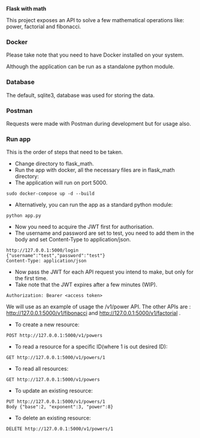 **Flask with math**

This project exposes an API to solve a few mathematical operations like: power, factorial and fibonacci.

### Docker

Please take note that you need to have Docker installed on your system.

Although the application can be run as a standalone python module.

### Database

The default, sqlite3, database was used for storing the data.

### Postman

Requests were made with Postman during development but for usage also.

### Run app

This is the order of steps that need to be taken.

* Change directory to flask_math.
* Run the app with docker, all the necessary files are in flask_math directory:
* The application will run on port 5000.

```flask
sudo docker-compose up -d --build
```

* Alternatively, you can run the app as a standard python module:

```flask
python app.py
```

* Now you need to acquire the JWT first for authorisation.
* The username and password are set to test, you need to add them in the body and set Content-Type to application/json.

```flask
http://127.0.0.1:5000/login
{"username":"test","password":"test"}
Content-Type: application/json
```

* Now pass the JWT for each API request you intend to make, but only for the first time.
* Take note that the JWT expires after a few minutes (WIP).

```flask
Authorization: Bearer <access token>
```

We will use as an example of usage the /v1/power API. The other APIs are : http://127.0.0.1:5000/v1/fibonacci
and http://127.0.0.1:5000/v1/factorial .

* To create a new resource:

```flask
POST http://127.0.0.1:5000/v1/powers
```

* To read a resource for a specific ID(where 1 is out desired ID):
```flask
GET http://127.0.0.1:5000/v1/powers/1
```

* To read all resources:
```flask
GET http://127.0.0.1:5000/v1/powers
```

* To update an existing resource:
```flask
PUT http://127.0.0.1:5000/v1/powers/1
Body {"base":2, "exponent":3, "power":8}
```

* To delete an existing resource:
```flask
DELETE http://127.0.0.1:5000/v1/powers/1
```
